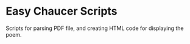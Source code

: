 # Easy Chaucer Scripts

Scripts for parsing PDF file, and creating HTML code for displaying the poem.